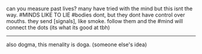 can you measure past lives?
many have tried with the mind but this isnt the way.
#MINDS LIKE TO LIE
#bodies dont, but they dont have control over mouths.
they send [signals], like smoke.
follow them and the #mind will connect the dots (its what its good at tbh)


<hr>
also dogma, this menality is doga. (someone else's idea)